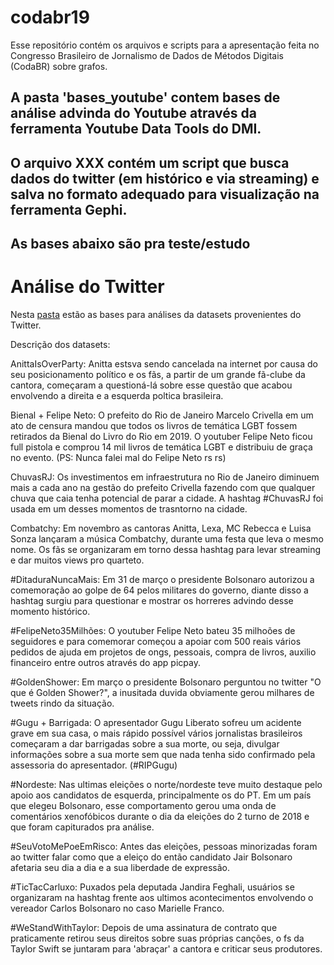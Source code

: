 # codabr19
Esse repositório contém os arquivos e scripts para a apresentação feita no Congresso Brasileiro de Jornalismo de Dados de Métodos Digitais (CodaBR) sobre grafos.

## A pasta 'bases_youtube' contem bases de análise advinda do Youtube através da ferramenta Youtube Data Tools do DMI.

## O arquivo XXX contém um script que busca dados do twitter (em histórico e via streaming) e salva no formato adequado para visualização na ferramenta Gephi.

## As bases abaixo são pra teste/estudo 

# Análise do Twitter
Nesta [pasta]() estão as bases para análises da datasets provenientes do Twitter. 

Descrição dos datasets:

AnittaIsOverParty: Anitta estsva sendo cancelada na internet por causa do seu posicionamento político e os fãs, a partir de um grande fã-clube da cantora, começaram a questioná-lá sobre esse questão que acabou envolvendo a direita e a esquerda poltica brasileira.

Bienal + Felipe Neto: O prefeito do Rio de Janeiro Marcelo Crivella em um ato de censura mandou que todos os livros de temática LGBT fossem retirados da Bienal do Livro do Rio em 2019. O youtuber Felipe Neto ficou full pistola e comprou 14 mil livros de temática LGBT e distribuiu de graça no evento. (PS: Nunca falei mal do Felipe Neto rs rs)

ChuvasRJ: Os investimentos em infraestrutura no Rio de Janeiro diminuem mais a cada ano na gestão do prefeito Crivella fazendo com que qualquer chuva que caia tenha potencial de parar a cidade. A hashtag #ChuvasRJ foi usada em um desses momentos de trasntorno na cidade.

Combatchy: Em novembro as cantoras Anitta, Lexa, MC Rebecca e Luisa Sonza lançaram a música Combatchy, durante uma festa que leva o mesmo nome. Os fãs se organizaram em torno dessa hashtag para levar streaming e dar muitos views pro quarteto.

#DitaduraNuncaMais: Em 31 de março o presidente Bolsonaro autorizou a comemoração ao golpe de 64 pelos militares do governo, diante disso a hashtag surgiu para questionar e mostrar os horreres advindo desse momento histórico.

#FelipeNeto35Milhões: O youtuber Felipe Neto bateu 35 milhoões de seguidores e para comemorar começou a apoiar com 500 reais vários pedidos de ajuda em projetos de ongs, pessoais, compra de livros, auxilio financeiro entre outros através do app picpay.

#GoldenShower: Em março o presidente Bolsonaro perguntou no twitter "O que é Golden Shower?", a inusitada duvida obviamente gerou milhares de tweets rindo da situação.

#Gugu + Barrigada: O apresentador Gugu Liberato sofreu um acidente grave em sua casa, o mais rápido possível vários jornalistas brasileiros começaram a dar barrigadas sobre a sua morte, ou seja, divulgar informações sobre a sua morte sem que nada tenha sido confirmado pela assessoria do apresentador. (#RIPGugu)

#Nordeste: Nas ultimas eleições o norte/nordeste teve muito destaque pelo apoio aos candidatos de esquerda, principalmente os do PT. Em um país que elegeu Bolsonaro, esse comportamento gerou uma onda de comentários xenofóbicos durante o dia da eleições do 2 turno de 2018 e que foram capiturados pra análise. 

#SeuVotoMePoeEmRisco: Antes das eleições, pessoas minorizadas foram ao twitter falar como que a eleiço do então candidato Jair Bolsonaro afetaria seu dia a dia e a sua liberdade de expressão.

#TicTacCarluxo: Puxados pela deputada Jandira Feghali, usuários se organizaram na hashtag frente aos ultimos acontecimentos envolvendo o vereador Carlos Bolsonaro no caso Marielle Franco.

#WeStandWithTaylor: Depois de uma assinatura de contrato que praticamente retirou seus direitos sobre suas próprias canções, o fs da Taylor Swift se juntaram para 'abraçar' a cantora e criticar seus produtores.

